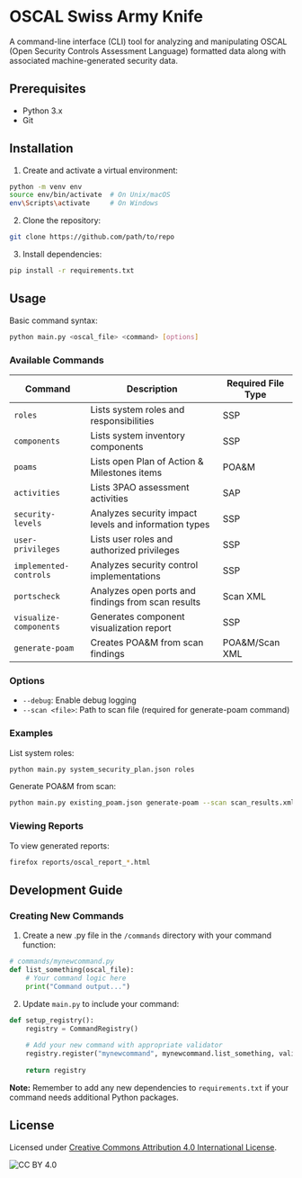 # OSCAL Swiss Army Knife

A command-line interface (CLI) tool for analyzing and manipulating OSCAL (Open Security Controls Assessment Language) formatted data along with associated machine-generated security data.

## Prerequisites

- Python 3.x
- Git

## Installation

1. Create and activate a virtual environment:
```bash
python -m venv env
source env/bin/activate  # On Unix/macOS
env\Scripts\activate     # On Windows
```

2. Clone the repository:
```bash
git clone https://github.com/path/to/repo
```

3. Install dependencies:
```bash
pip install -r requirements.txt
```

## Usage

Basic command syntax:
```bash
python main.py <oscal_file> <command> [options]
```

### Available Commands

| Command | Description | Required File Type |
|---------|-------------|-------------------|
| `roles` | Lists system roles and responsibilities | SSP |
| `components` | Lists system inventory components | SSP |
| `poams` | Lists open Plan of Action & Milestones items | POA&M |
| `activities` | Lists 3PAO assessment activities | SAP |
| `security-levels` | Analyzes security impact levels and information types | SSP |
| `user-privileges` | Lists user roles and authorized privileges | SSP |
| `implemented-controls` | Analyzes security control implementations | SSP |
| `portscheck` | Analyzes open ports and findings from scan results | Scan XML |
| `visualize-components` | Generates component visualization report | SSP |
| `generate-poam` | Creates POA&M from scan findings | POA&M/Scan XML |

### Options

- `--debug`: Enable debug logging
- `--scan <file>`: Path to scan file (required for generate-poam command)

### Examples

List system roles:
```bash
python main.py system_security_plan.json roles
```

Generate POA&M from scan:
```bash
python main.py existing_poam.json generate-poam --scan scan_results.xml
```

### Viewing Reports

To view generated reports:
```bash
firefox reports/oscal_report_*.html
```

## Development Guide

### Creating New Commands

1. Create a new .py file in the `/commands` directory with your command function:
```python
# commands/mynewcommand.py
def list_something(oscal_file):
    # Your command logic here
    print("Command output...")
```

2. Update `main.py` to include your command:
```python
def setup_registry():
    registry = CommandRegistry()
    
    # Add your new command with appropriate validator
    registry.register("mynewcommand", mynewcommand.list_something, validate_ssp)
    
    return registry
```

**Note:** Remember to add any new dependencies to `requirements.txt` if your command needs additional Python packages.

## License

Licensed under [Creative Commons Attribution 4.0 International License](http://creativecommons.org/licenses/by/4.0/).

![CC BY 4.0](https://img.shields.io/badge/License-CC%20BY%204.0-lightgrey.svg)